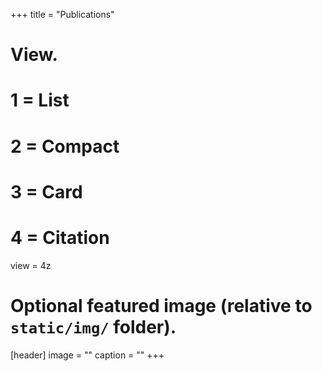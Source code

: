 +++
title = "Publications"

# View.
#   1 = List
#   2 = Compact
#   3 = Card
#   4 = Citation
view = 4z

# Optional featured image (relative to `static/img/` folder).
[header]
image = ""
caption = ""
+++